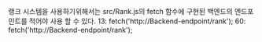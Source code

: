 랭크 시스템을 사용하기위해서는 src/Rank.js의 fetch 함수에 구현된 백엔드의 엔드포인트를 적어야 사용 할 수 있다.
13: fetch('http://Backend-endpoint/rank');
60: fetch('http://Backend-endpoint/rank');
